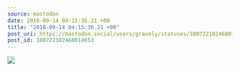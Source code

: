 ```yaml
---
source: mastodon
date: 2018-09-14 04:15:36.21 +00
title: "2018-09-14 04:15:36.21 +00"
post_uri: https://mastodon.social/users/gravely/statuses/100722182468014653
post_id: 100722182468014653
---
```




![](/images/6321052.jpg)

